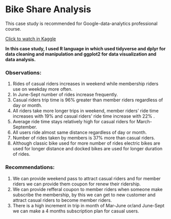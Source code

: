 # Bike Share Analysis
This case study is recommended for Google-data-analytics professional course.

[Click to watch in Kaggle](https://www.kaggle.com/code/priteshtadvi/case-study-1-bike-share)

**In this case study, I used R language in which used tidyverse and dplyr for data cleaning and manipulation and ggplot2 for data visualization and data analysis.**

### Observations:

1. Rides of casual riders increases in weekend while membership riders use on weekday more often.
2. In June-Sept number of rides increase frequently.
3. Casual riders trip time is 96% greater than member riders regardless of day or month.
4. All riders take more longer trips in weekend, member riders' ride time increases with 19% and casual riders' ride time increase with 22% .
5. Average ride time stays relatively high for casual riders for March-September.
6. All users ride almost same distance regardless of day or month.
7. Number of rides taken by members is 37% more than casual riders.
8. Although classic bike used for more number of rides electric bikes are used for longer distance and docked bikes are used for longer duration of rides.

### Recommendations:

1. We can provide weekend pass to attract casual riders and for member riders we can provide them coupon for renew their ridership.
2. We can provide refferal coupon to member riders when someone make subscribe the membership, by this we can get to new customer and attract casual riders to become member riders.
3. There is a high increment in trip in month of Mar-June or/and June-Sept we can make a 4 months subscription plan for casual users.
